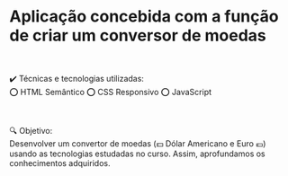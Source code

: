 # Aplicação concebida com a função de criar um conversor de moedas
<br>
<p> ✔️ Técnicas e tecnologias utilizadas: <br> 
  ⭕ HTML Semântico
  ⭕ CSS Responsivo
  ⭕ JavaScript
</p>
<br>
<p> 🔍 Objetivo:  <br>
  Desenvolver um convertor de moedas (💵 Dólar Americano e Euro 💶) usando as tecnologias estudadas no curso. Assim, aprofundamos os conhecimentos adquiridos. 
</p>

<br> <br> 